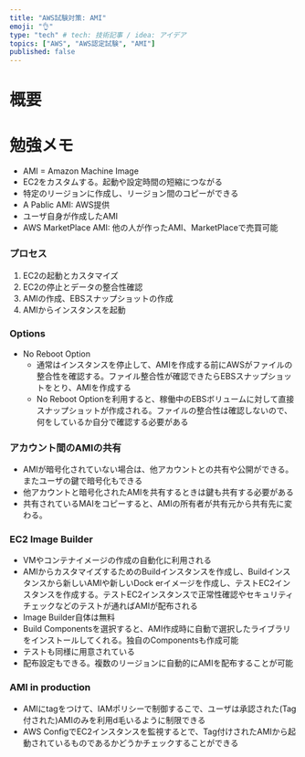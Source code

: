```yaml
---
title: "AWS試験対策: AMI"
emoji: "👌"
type: "tech" # tech: 技術記事 / idea: アイデア
topics: ["AWS", "AWS認定試験", "AMI"]
published: false
---
```


# 概要

# 勉強メモ

- AMI = Amazon Machine Image
- EC2をカスタムする。起動や設定時間の短縮につながる
- 特定のリージョンに作成し、リージョン間のコピーができる
- A Pablic AMI: AWS提供
- ユーザ自身が作成したAMI
- AWS MarketPlace AMI: 他の人が作ったAMI、MarketPlaceで売買可能

### プロセス

1. EC2の起動とカスタマイズ
2. EC2の停止とデータの整合性確認
3. AMIの作成、EBSスナップショットの作成
4. AMIからインスタンスを起動

### Options

- No Reboot Option
  - 通常はインスタンスを停止して、AMIを作成する前にAWSがファイルの整合性を確認する。ファイル整合性が確認できたらEBSスナップショットをとり、AMIを作成する
  - No Reboot Optionを利用すると、稼働中のEBSボリュームに対して直接スナップショットが作成される。ファイルの整合性は確認しないので、何をしているか自分で確認する必要がある

### アカウント間のAMIの共有

- AMIが暗号化されていない場合は、他アカウントとの共有や公開ができる。またユーザの鍵で暗号化もできる
- 他アカウントと暗号化されたAMIを共有するときは鍵も共有する必要がある
- 共有されているMAIをコピーすると、AMIの所有者が共有元から共有先に変わる。

### EC2 Image Builder

- VMやコンテナイメージの作成の自動化に利用される
- AMIからカスタマイズするためのBuildインスタンスを作成し、Buildインスタンスから新しいAMIや新しいDock erイメージを作成し、テストEC2インスタンスを作成する。テストEC2インスタンスで正常性確認やセキュリティチェックなどのテストが通ればAMIが配布される
- Image Builder自体は無料
- Build Componentsを選択すると、AMI作成時に自動で選択したライブラリをインストールしてくれる。独自のComponentsも作成可能
- テストも同様に用意されている
- 配布設定もできる。複数のリージョンに自動的にAMIを配布することが可能

### AMI in production

- AMIにtagをつけて、IAMポリシーで制御するこで、ユーザは承認された(Tag付された)AMIのみを利用d毛いるように制限できる
- AWS ConfigでEC2インスタンスを監視するとで、Tag付けされたAMIから起動されているものであるかどうかチェックすることができる